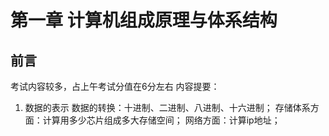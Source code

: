 # 第一章 计算机组成原理与体系结构
## 前言 
考试内容较多，占上午考试分值在6分左右
内容提要：
1. 数据的表示
数据的转换：十进制、二进制、八进制、十六进制；
存储体系方面：计算用多少芯片组成多大存储空间；
网络方面：计算ip地址；


